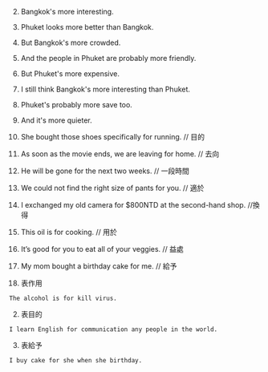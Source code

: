 2. Bangkok's more interesting.
3. Phuket looks more better than Bangkok.
4. But Bangkok's more crowded.
5. And the people in Phuket are probably more friendly.
6. But Phuket's more expensive.
7. I still think Bangkok's more interesting than Phuket.
8. Phuket's probably more save too.
9. And it's more quieter.

1. She bought those shoes specifically for running. // 目的
2. As soon as the movie ends, we are leaving for home. // 去向
3. He will be gone for the next two weeks. // 一段時間
4. We could not find the right size of pants for you. // 適於 
5. I exchanged my old camera for $800NTD at the second-hand shop.  //換得
6. This oil is for cooking.  // 用於
7. It’s good for you to eat all of your veggies.  // 益處
8. My mom bought a birthday cake for me.  // 給予


1. 表作⽤
```
The alcohol is for kill virus.
```

2. 表⽬的
```
I learn English for communication any people in the world.
```

3. 表給予
```
I buy cake for she when she birthday.
```
